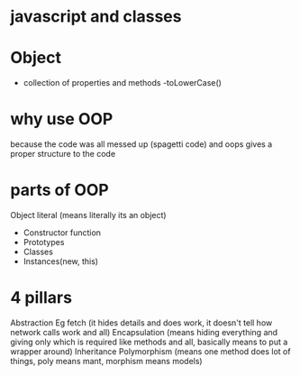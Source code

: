 # javascript and classes

# Object
- collection of properties and methods
-toLowerCase()

# why use OOP
because the code was all messed up (spagetti code) and oops gives a proper structure to the code

# parts of OOP
Object literal (means literally its an object)

- Constructor function
- Prototypes
- Classes
- Instances(new, this)

# 4 pillars
Abstraction
Eg fetch (it hides details and does work, it doesn't tell how network calls work and all)
Encapsulation (means hiding everything and giving only which is required like methods and all, basically means to put a wrapper around)
Inheritance
Polymorphism (means one method does lot of things, poly means mant, morphism means models)
